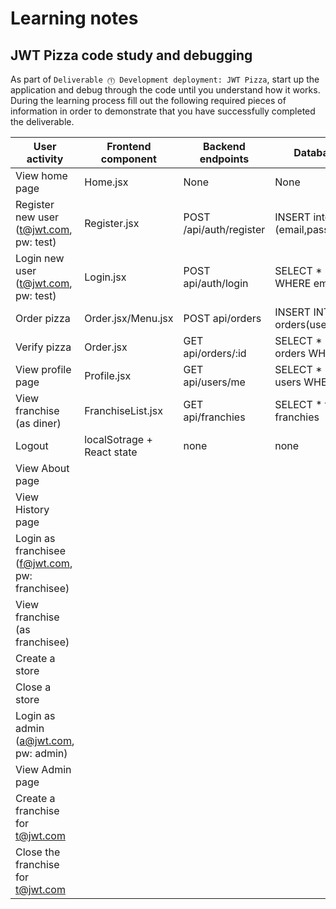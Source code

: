 # Learning notes

## JWT Pizza code study and debugging

As part of `Deliverable ⓵ Development deployment: JWT Pizza`, start up the application and debug through the code until you understand how it works. During the learning process fill out the following required pieces of information in order to demonstrate that you have successfully completed the deliverable.

| User activity                                       | Frontend component | Backend endpoints | Database SQL |
| --------------------------------------------------- | ------------------ | ----------------- | ------------ |
| View home page                                      | Home.jsx                   |   None                |    None       |
| Register new user<br/>(t@jwt.com, pw: test)         |   Register.jsx             |          POST   /api/auth/register   |      INSERT into users (email,password,role)        |
| Login new user<br/>(t@jwt.com, pw: test)            |   Login.jsx                 |        POST   api/auth/login      |           SELECT * FROM user WHERE email=?   |
| Order pizza                                         |       Order.jsx/Menu.jsx    |           POST api/orders        |  INSERT INTO orders(userid,pizza,...)            |
| Verify pizza                                        |   Order.jsx                 |        GET api/orders/:id           |       SELECT * FROM orders WHERE id=?       |
| View profile page                                   |    Profile.jsx              |        GET  api/users/me           |   SELECT * FROM users WHERE id=?           |
| View franchise<br/>(as diner)                       |   FranchiseList.jsx          |         GET api/franchies          |  SELECT * from franchies            |
| Logout                                              |           localSotrage + React state         |       none            |      none        |
| View About page                                     |                    |                   |              |
| View History page                                   |                    |                   |              |
| Login as franchisee<br/>(f@jwt.com, pw: franchisee) |                    |                   |              |
| View franchise<br/>(as franchisee)                  |                    |                   |              |
| Create a store                                      |                    |                   |              |
| Close a store                                       |                    |                   |              |
| Login as admin<br/>(a@jwt.com, pw: admin)           |                    |                   |              |
| View Admin page                                     |                    |                   |              |
| Create a franchise for t@jwt.com                    |                    |                   |              |
| Close the franchise for t@jwt.com                   |                    |                   |              |

